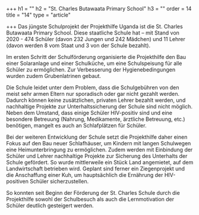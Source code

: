 +++
h1 = ""
h2 = "St. Charles Butawaata Primary School"
h3 = ""
order = 14
title = "14"
type = "article"

+++
Das jüngste Schulprojekt der Projekthilfe Uganda ist die St. Charles Butawaata Primary School. Diese staatliche Schule hat – mit Stand von 2020 - 474 Schüler (davon 232 Jungen und 242 Mädchen) und 11 Lehrer (davon werden 8 vom Staat und 3 von der Schule bezahlt).

Im ersten Schritt der Schulförderung organisierte die Projekthilfe den Bau einer Solaranlage und einer Schulküche, um eine Schulspeisung für alle Schüler zu ermöglichen. Zur Verbesserung der Hygienebedingungen wurden zudem Grubenlatrinen gebaut.

Die Schule leidet unter dem Problem, dass die Schulgebühren von den meist sehr armen Eltern nur sporadisch oder gar nicht gezahlt werden. Dadurch können keine zusätzlichen, privaten Lehrer bezahlt werden, und nachhaltige Projekte zur Unterhaltssicherung der Schule sind nicht möglich. Neben dem Umstand, dass einige Schüler HIV-positiv sind und eine besondere Betreuung (Nahrung, Medikamente, ärztliche Betreuung, etc.) benötigen, mangelt es auch an Schlafplätzen für Schüler.

Bei der weiteren Entwicklung der Schule setzt die Projekthilfe daher einen Fokus auf den Bau neuer Schlafhäuser, um Kindern mit langen Schulwegen eine Heimunterbringung zu ermöglichen. Zudem werden mit Einbindung der Schüler und Lehrer nachhaltige Projekte zur Sicherung des Unterhalts der Schule gefördert. So wurde mittlerweile ein Stück Land angemietet, auf dem Landwirtschaft betrieben wird. Geplant sind ferner ein Ziegenprojekt und die Anschaffung einer Kuh, um hauptsächlich die Ernährung der HIV-positiven Schüler sicherzustellen.

So konnten seit Beginn der Förderung der St. Charles Schule durch die Projekthilfe sowohl der Schulbesuch als auch die Lernmotivation der Schüler deutlich gesteigert werden.